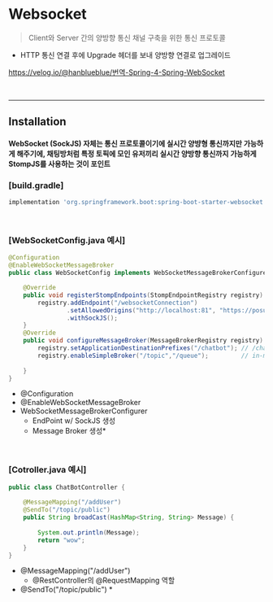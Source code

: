 # Websocket
> Client와 Server 간의 양방향 통신 채널 구축을 위한 통신 프로토콜
* HTTP 통신 연결 후에 Upgrade 헤더를 보내 양방향 연결로 업그레이드

https://velog.io/@hanblueblue/번역-Spring-4-Spring-WebSocket

<br>
<hr>

## Installation
#### WebSocket (SockJS) 자체는 통신 프로토콜이기에 실시간 양뱡형 통신까지만 가능하게 해주기에, 채팅방처럼 특정 토픽에 모인 유저끼리 실시간 양방향 통신까지 가능하게 StompJS를 사용하는 것이 포인트

### [build.gradle]
```groovy
implementation 'org.springframework.boot:spring-boot-starter-websocket'
```

<br>

### [WebSocketConfig.java 예시]
```java
@Configuration
@EnableWebSocketMessageBroker
public class WebSocketConfig implements WebSocketMessageBrokerConfigurer {

    @Override
    public void registerStompEndpoints(StompEndpointRegistry registry) {
        registry.addEndpoint("/websocketConnection")
                .setAllowedOrigins("http://localhost:81", "https://posungkim.github.io")
                .withSockJS();
    }
    @Override
    public void configureMessageBroker(MessageBrokerRegistry registry) {
        registry.setApplicationDestinationPrefixes("/chatbot"); // /chatbot/으로 시작하는 요청은 ChatBotController를 통한다
        registry.enableSimpleBroker("/topic","/queue");         // in-memory broker
        
    }
}
```
* @Configuration
* @EnableWebSocketMessageBroker
* WebSocketMessageBrokerConfigurer
  * EndPoint w/ SockJS 생성
  * Message Broker 생성* 

<br>

### [Cotroller.java 예시]
```java
public class ChatBotController {
    
    @MessageMapping("/addUser")
    @SendTo("/topic/public")
    public String broadCast(HashMap<String, String> Message) {
        
        System.out.println(Message);
        return "wow";
    }
}
```
* @MessageMapping("/addUser")
  * @RestController의 @RequestMapping 역할
* @SendTo("/topic/public")
  * 

